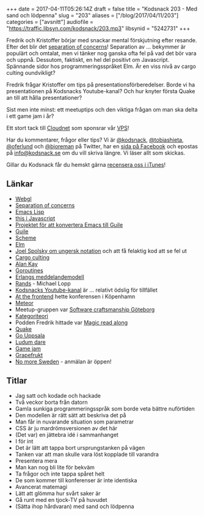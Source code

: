 +++
date = 2017-04-11T05:26:14Z
draft = false
title = "Kodsnack 203 - Med sand och lödpenna"
slug = "203"
aliases = ["/blog/2017/04/11/203"]
categories = ["avsnitt"]
audiofile = "https://traffic.libsyn.com/kodsnack/203.mp3"
libsynid = "5242731"
+++

Fredrik och Kristoffer börjar med snackar mental förskjutning efter resande. Efter det blir det [separation of concerns](https://en.wikipedia.org/wiki/Separation_of_concerns)! Separation av … bekymmer är populärt och omtalat, men vi tänker nog ganska ofta fel på vad det bör vara och uppnå. Dessutom, faktiskt, en hel del positivt om Javascript. Spännande sidor hos programmeringsspråket Elm. Är en viss nivå av cargo culting oundvikligt?

Fredrik frågar Kristoffer om tips på presentationsförberedelser. Borde vi ha presentationen på Kodsnacks Youtube-kanal? Och hur knyter första Quake an till att hålla presentationer?

Sist men inte minst: ett meetuptips och den viktiga frågan om man ska delta i ett game jam i år?

Ett stort tack till [Cloudnet](http://www.cloudnet.se) som sponsrar vår [VPS](http://en.wikipedia.org/wiki/Virtual_private_server)!

Har du kommentarer, frågor eller tips? Vi är [@kodsnack](https://www.twitter.com/kodsnack), [@tobiashieta](https://www.twitter.com/tobiashieta), [@oferlund](https://www.twitter.com/oferlund) och [@bjoreman](https://www.twitter.com/bjoreman) på Twitter, har en [sida på Facebook](https://www.facebook.com/kodsnack) och epostas på [info@kodsnack.se](mailto:info@kodsnack.se) om du vill skriva längre. Vi läser allt som skickas.

Gillar du Kodsnack får du hemskt gärna [recensera oss i iTunes](http://itunes.apple.com/se/podcast/kodsnack/id561631498?l=en)!

## Länkar ##
* [Webgl](https://en.wikipedia.org/wiki/WebGL)
* [Separation of concerns](https://en.wikipedia.org/wiki/Separation_of_concerns)
* [Emacs Lisp](https://en.wikipedia.org/wiki/Emacs_Lisp)
* [this i Javascript](https://developer.mozilla.org/en-US/docs/Web/JavaScript/Reference/Operators/this)
* [Projektet för att konvertera Emacs till Guile](https://www.emacswiki.org/emacs/GuileEmacs)
* [Guile](https://en.wikipedia.org/wiki/GNU_Guile#Guile_Scheme)
* [Scheme](https://en.wikipedia.org/wiki/Scheme_%28programming_language%29)
* [Elm](https://en.wikipedia.org/wiki/Elm_%28programming_language%29)
* [Joel Spolsky om ungersk notation](https://www.joelonsoftware.com/2005/05/11/making-wrong-code-look-wrong/) och att få felaktig kod att se fel ut
* [Cargo culting](https://en.wikipedia.org/wiki/Cargo_cult)
* [Alan Kay](https://en.wikipedia.org/wiki/Alan_Kay)
* [Goroutines](https://tour.golang.org/concurrency/1)
* [Erlangs meddelandemodell](http://trigonakis.com/blog/2011/05/26/introduction-to-erlang-message-passing/)
* [Rands](http://randsinrepose.com/) - Michael Lopp
* [Kodsnacks Youtube-kanal](https://www.youtube.com/channel/UClPP0280--K96x4JndxzC1Q) är … relativt ödslig för tillfället
* [At the frontend](http://atthefrontend.dk/) hette konferensen i Köpenhamn
* [Meteor](https://en.wikipedia.org/wiki/Meteor_%28web_framework%29)
* Meetup-gruppen var [Software craftsmanship Göteborg](https://www.meetup.com/Software-Craftsmanship-Goteborg/)
* [Kategoriteori](https://en.wikipedia.org/wiki/Category_theory)
* Podden Fredrik hittade var [Magic read along](http://www.magicreadalong.com/)
* [Quake](https://en.wikipedia.org/wiki/Quake_%28video_game%29)
* [Go Uppsala](https://www.meetup.com/Go-Uppsala)
* [Ludum dare](http://ludumdare.com/compo/)
* [Game jam](https://en.wikipedia.org/wiki/Game_jam)
* [Grapefrukt](https://twitter.com/grapefrukt/)
* [No more Sweden](http://nomoresweden.com/) - anmälan är öppen!

## Titlar ##
* Jag satt och kodade och hackade
* Två veckor borta från datorn
* Gamla sunkiga programmeringsspråk som borde veta bättre nuförtiden
* Den modellen är rätt sätt att beskriva det på
* Man får in nuvarande situation som parametrar
* CSS är ju mardrömsversionen av det här
* (Det var) en jättebra idé i sammanhanget
* I för int
* Det är lätt att tappa bort ursprungstanken på vägen
* Tanken var att man skulle vara löst kopplade till varandra
* Presentera mera
* Man kan nog bli lite för bekväm
* Ta frågor och inte tappa spåret helt
* De som kommer till konferenser är inte identiska
* Avancerat matemagi
* Lätt att glömma hur svårt saker är
* Gå runt med en tjock-TV på huvudet
* (Sätta ihop hårdvaran) med sand och lödpenna